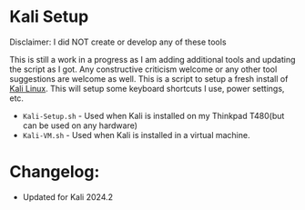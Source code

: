 # Kali Setup
Disclaimer: I did NOT create or develop any of these tools

This is still a work in a progress as I am adding additional tools and updating the script as I got. Any constructive criticism welcome or any other tool suggestions are welcome as well. This is a script to setup a fresh install of [Kali Linux](https://www.kali.org/). This will setup some keyboard shortcuts I use, power settings, etc.

* `Kali-Setup.sh` - Used when Kali is installed on my Thinkpad T480(but can be used on any hardware)
* `Kali-VM.sh` - Used when Kali is installed in a virtual machine.

# Changelog:
* Updated for Kali 2024.2
